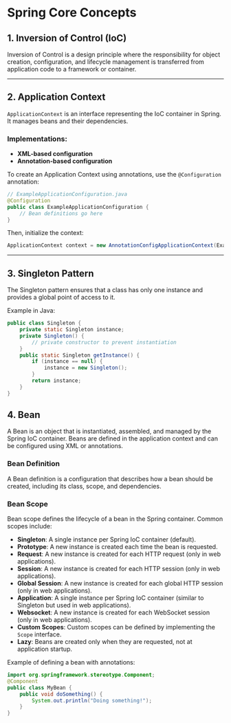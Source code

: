 # Spring Core Concepts

## 1. Inversion of Control (IoC)
Inversion of Control is a design principle where the responsibility for object creation, configuration, and lifecycle management is transferred from application code to a framework or container.

---

## 2. Application Context
`ApplicationContext` is an interface representing the IoC container in Spring. It manages beans and their dependencies.

### Implementations:
- **XML-based configuration**
- **Annotation-based configuration**

To create an Application Context using annotations, use the `@Configuration` annotation:

```java
// ExampleApplicationConfiguration.java
@Configuration
public class ExampleApplicationConfiguration {
    // Bean definitions go here
}
```
Then, initialize the context:
```java
ApplicationContext context = new AnnotationConfigApplicationContext(ExampleApplicationConfiguration.class);
```
---
## 3. Singleton Pattern
The Singleton pattern ensures that a class has only one instance and provides a global point of access to it.
  
Example in Java:
```java
public class Singleton {
    private static Singleton instance;
    private Singleton() {
        // private constructor to prevent instantiation
    }
    public static Singleton getInstance() {
        if (instance == null) {
            instance = new Singleton();
        }
        return instance;
    }
}
```

## 4. Bean
A Bean is an object that is instantiated, assembled, and managed by the Spring IoC container. Beans are defined in the application context and can be configured using XML or annotations.
### Bean Definition
A Bean definition is a configuration that describes how a bean should be created, including its class, scope, and dependencies.
### Bean Scope
Bean scope defines the lifecycle of a bean in the Spring container. Common scopes include:
- **Singleton**: A single instance per Spring IoC container (default).
- **Prototype**: A new instance is created each time the bean is requested.
- **Request**: A new instance is created for each HTTP request (only in web applications).
- **Session**: A new instance is created for each HTTP session (only in web applications).
- **Global Session**: A new instance is created for each global HTTP session (only in web applications).
- **Application**: A single instance per Spring IoC container (similar to Singleton but used in web applications).
- **Websocket**: A new instance is created for each WebSocket session (only in web applications).
- **Custom Scopes**: Custom scopes can be defined by implementing the `Scope` interface.
- **Lazy**: Beans are created only when they are requested, not at application startup.

Example of defining a bean with annotations:
```java
import org.springframework.stereotype.Component;
@Component
public class MyBean {
    public void doSomething() {
        System.out.println("Doing something!");
    }
}
```